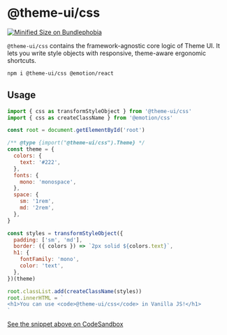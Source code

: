 # @theme-ui/css

[![Minified Size on Bundlephobia](https://badgen.net/bundlephobia/minzip/@theme-ui/css)](https://bundlephobia.com/package/@theme-ui/css)

`@theme-ui/css` contains the framework-agnostic core logic of Theme UI. It lets
you write style objects with responsive, theme-aware ergonomic shortcuts.

```sh
npm i @theme-ui/css @emotion/react
```

## Usage

```js
import { css as transformStyleObject } from '@theme-ui/css'
import { css as createClassName } from '@emotion/css'

const root = document.getElementById('root')

/** @type {import("@theme-ui/css").Theme} */
const theme = {
  colors: {
    text: '#222',
  },
  fonts: {
    mono: 'monospace',
  },
  space: {
    sm: '1rem',
    md: '2rem',
  },
}

const styles = transformStyleObject({
  padding: ['sm', 'md'],
  border: ({ colors }) => `2px solid ${colors.text}`,
  h1: {
    fontFamily: 'mono',
    color: 'text',
  },
})(theme)

root.classList.add(createClassName(styles))
root.innerHTML = `
<h1>You can use <code>@theme-ui/css</code> in Vanilla JS!</h1>
`
```

[See the snippet above on CodeSandbox](https://codesandbox.io/s/theme-ui-css-framework-agnostic-2c0ue?file=/src/index.js)

